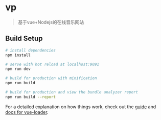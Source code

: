 ﻿# vp

> 基于vue+Nodejs的在线音乐网站

## Build Setup

``` bash
# install dependencies
npm install

# serve with hot reload at localhost:9091
npm run dev

# build for production with minification
npm run build

# build for production and view the bundle analyzer report
npm run build --report
```

For a detailed explanation on how things work, check out the [guide](http://vuejs-templates.github.io/webpack/) and [docs for vue-loader](http://vuejs.github.io/vue-loader).
